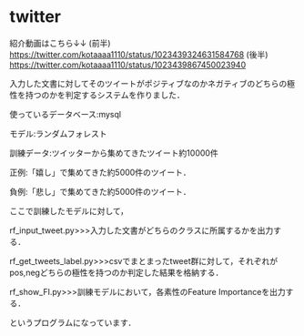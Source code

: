 # twitter

紹介動画はこちら↓↓
(前半)
https://twitter.com/kotaaaa1110/status/1023439324631584768
(後半)
https://twitter.com/kotaaaa1110/status/1023439867450023940

入力した文書に対してそのツイートがポジティブなのかネガティブのどちらの極性を持つのかを判定するシステムを作りました．

使っているデータベース:mysql

モデル:ランダムフォレスト

訓練データ:ツイッターから集めてきたツイート約10000件

正例:「嬉し」で集めてきた約5000件のツイート．

負例:「悲し」で集めてきた約5000件のツイート．

ここで訓練したモデルに対して，

rf_input_tweet.py>>>入力した文書がどちらのクラスに所属するかを出力する．

rf_get_tweets_label.py>>>csvでまとまったtweet群に対して，それぞれがpos,negどちらの極性を持つのか判定した結果を格納する．

rf_show_FI.py>>>訓練モデルにおいて，各素性のFeature Importanceを出力する．

というプログラムになっています．
